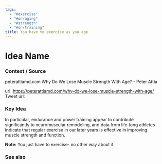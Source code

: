 ```yaml
---
tags:
  - "#exercise"
  - "#on/aging"
  - "#strength"
  - "#on/training"
title: You have to exercise as you age
---
```

# Idea Name

### Context / Source
peterattiamd.com
Why Do We Lose Muscle Strength With Age? - Peter Attia

url: https://peterattiamd.com/why-do-we-lose-muscle-strength-with-age/
Tweet url: 

### Key Idea

In particular, endurance and power training appear to contribute significantly to neuromuscular remodeling, and data from life-long athletes indicate that regular exercise in our later years is effective in improving muscle strength and function.

**Note:** You just have to exercise- no other way about it

### See also
